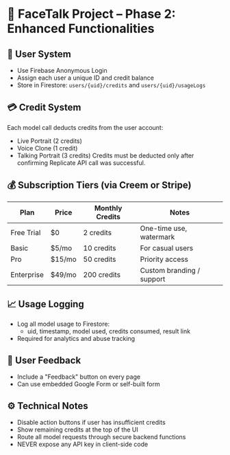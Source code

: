 # 🧩 FaceTalk Project – Phase 2: Enhanced Functionalities

## 🔐 User System
- Use Firebase Anonymous Login
- Assign each user a unique ID and credit balance
- Store in Firestore: `users/{uid}/credits` and `users/{uid}/usageLogs`

## 💳 Credit System
Each model call deducts credits from the user account:
- Live Portrait (2 credits)
- Voice Clone (1 credit)
- Talking Portrait (3 credits)
Credits must be deducted only after confirming Replicate API call was successful.

## 💰 Subscription Tiers (via Creem or Stripe)
| Plan       | Price    | Monthly Credits | Notes              |
|------------|----------|------------------|---------------------|
| Free Trial | $0       | 2 credits        | One-time use, watermark |
| Basic      | $5/mo    | 10 credits       | For casual users     |
| Pro        | $15/mo   | 50 credits       | Priority access      |
| Enterprise | $49/mo   | 200 credits      | Custom branding / support |

## 📈 Usage Logging
- Log all model usage to Firestore:
  - uid, timestamp, model used, credits consumed, result link
- Required for analytics and abuse tracking

## 💬 User Feedback
- Include a "Feedback" button on every page
- Can use embedded Google Form or self-built form

## ⚙️ Technical Notes
- Disable action buttons if user has insufficient credits
- Show remaining credits at the top of the UI
- Route all model requests through secure backend functions
- NEVER expose any API key in client-side code